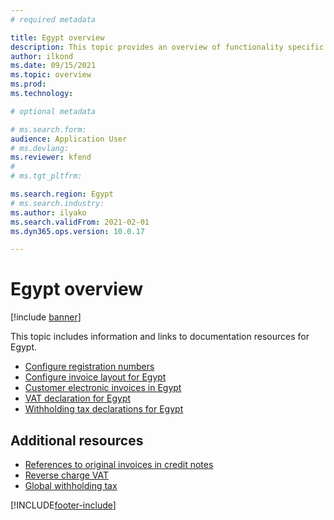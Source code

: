 ```yaml
---
# required metadata

title: Egypt overview
description: This topic provides an overview of functionality specific to Egypt. 
author: ilkond
ms.date: 09/15/2021
ms.topic: overview
ms.prod: 
ms.technology: 

# optional metadata

# ms.search.form: 
audience: Application User
# ms.devlang: 
ms.reviewer: kfend
# 
# ms.tgt_pltfrm: 

ms.search.region: Egypt
# ms.search.industry: 
ms.author: ilyako
ms.search.validFrom: 2021-02-01
ms.dyn365.ops.version: 10.0.17

---
```


# Egypt overview

[!include [banner](../includes/banner.md)]

This topic includes information and links to documentation resources for Egypt.

- [Configure registration numbers](emea-egy-reg-numbers.md)
- [Configure invoice layout for Egypt](emea-egy-invoice-layout.md)
- [Customer electronic invoices in Egypt](emea-egy-e-invoices.md)
- [VAT declaration for Egypt](emea-egy-vat-declaration.md)
- [Withholding tax declarations for Egypt](emea-egy-wht-declaration.md)

## Additional resources

- [References to original invoices in credit notes](../accounts-receivable/original-invoice-numbers-credit-notes.md)
- [Reverse charge VAT](emea-reverse-charge.md)
- [Global withholding tax](../general-ledger/global-withholding-tax-overview.md)


[!INCLUDE[footer-include](../../includes/footer-banner.md)]
